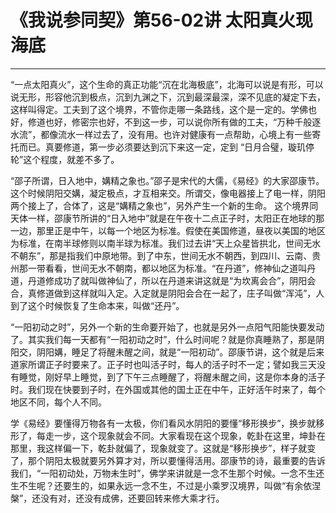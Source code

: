 # 《我说参同契》第56-02讲 太阳真火现海底

------

“一点太阳真火”，这个生命的真正功能“沉在北海极底”，北海可以说是有形，可以说无形，形容他沉到极点，沉到九渊之下，沉到最深最深，深不见底的凝定下去，这样叫得定。工夫到了这个境界，不管你走哪一条路线，这个是一定的。学佛也好，修道也好，修密宗也好，不到这一步，可以说你所有做的工夫，“万种千般逐水流”，都像流水一样过去了，没有用。也许对健康有一点帮助，心境上有一些寄托而已。真要修道，第一步必须要达到沉下来这一定，定到 “日月合璧，璇玑停轮”这个程度，就差不多了。

“邵子所谓，日入地中，媾精之象也。”邵子是宋代的大儒，《易经》的大家邵康节。这个时候阴阳交媾，凝定极点，才互相来交。所谓交，像电器接上了电一样，阴阳两个接上了，合体了，这是“媾精之象也”，另外产生一个新的生命。 这个境界同天体一样，邵康节所讲的“日入地中”就是在午夜十二点正子时，太阳正在地球的那一边，那里正是中午，以每一个地区为标准。假使在美国修道，昼夜以美国的地区为标准，在南半球修则以南半球为标准。我们过去讲“天上众星皆拱北，世间无水不朝东”，那是指我们中原地带。到了中东，世间无水不朝西，到四川、云南、贵州那一带看看，世间无水不朝南，都以地区为标准。“在丹道”，修神仙之道叫丹道，丹道修成功了就叫做神仙了，所以在丹道来讲这就是“为坎离会合”，阴阳会合，真修道做到这样就叫入定。入定就是阴阳会合在一起了，庄子叫做“浑沌”，人到了这个时候恢复了生命本来，叫做“还丹”。

“一阳初动之时”，另外一个新的生命要开始了，也就是另外一点阳气阳能快要发动了。其实我们每一天都有“一阳初动之时”，什么时间呢？就是你真睡熟了，那是阴阳交，阴阳媾，睡足了将醒未醒之间，就是“一阳初动”。邵康节讲，这个就是后来道家所谓正子时要来了。正子时也叫活子时，每人的活子时不一定；譬如我三天没有睡觉，刚好早上睡觉，到了下午三点睡醒了，将醒未醒之间，这是你本身的活子时。我们现在快要到子时，在外国或其他的国土正在中午，正好活午时来了，每个地区不同，每个人不同。

学《易经》要懂得万物各有一太极，你们看风水阴阳的要懂“移形换步”，换步就移形了，每走一步，这个现象就会不同。大家看现在这个现象，乾卦在这里，坤卦在那里，我这样偏一下，乾卦就偏了，现象就变了。这就是“移形换步”，样子就变了，那个阴阳太极就要另外算才对，所以要懂得活用。邵康节的诗，最重要的告诉我们，“一阳初动处，万物未生时”，佛学来讲就是一念不生那个时候。一念不生还生不生呢？还要生的，如果永远一念不生，不过是小乘罗汉境界，叫做“有余依涅槃”，还没有对，还没有成佛，还要回转来修大乘才行。